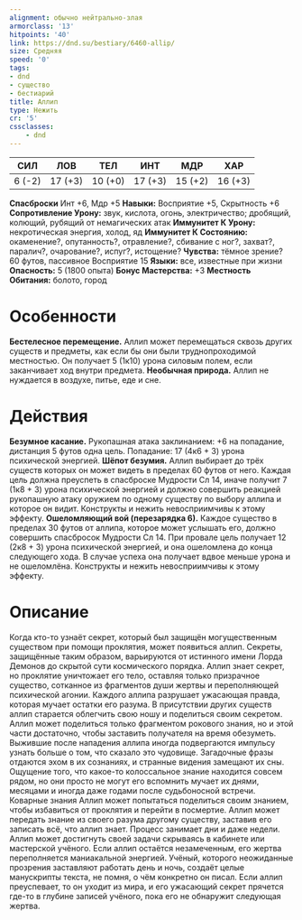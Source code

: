 ```yaml
---
alignment: обычно нейтрально-злая
armorclass: '13'
hitpoints: '40'
link: https://dnd.su/bestiary/6460-allip/
size: Средняя
speed: '0'
tags:
- dnd
- существо
- бестиарий
title: Аллип
type: Нежить
cr: '5'
cssclasses:
    - dnd
---
```



| СИЛ | ЛОВ | ТЕЛ | ИНТ | МДР | ХАР |
|---|---|---|---|---|---|
| 6 (-2) | 17 (+3) | 10 (+0) | 17 (+3) | 15 (+2) | 16 (+3) |
**Спасброски** Инт +6, Мдр +5
**Навыки:** Восприятие +5, Скрытность +6
**Сопротивление Урону:** звук, кислота, огонь, электричество; дробящий, колющий, рубящий от немагических атак
**Иммунитет К Урону:** некротическая энергия, холод, яд
**Иммунитет К Состоянию:** окаменение?, опутанность?, отравление?, сбивание с ног?, захват?, паралич?, очарование?, испуг?, истощение?
**Чувства:** тёмное зрение? 60 футов, пассивное Восприятие 15
**Языки:** все, известные при жизни
**Опасность:** 5 (1800 опыта)
**Бонус Мастерства:** +3
**Местность Обитания:** болото, город


# Особенности
**Бестелесное перемещение.** Аллип может перемещаться сквозь других существ и предметы, как если бы они были труднопроходимой местностью. Он получает 5 (1к10) урона силовым полем, если заканчивает ход внутри предмета.
**Необычная природа.** Аллип не нуждается в воздухе, питье, еде и сне.


# Действия
**Безумное касание.** Рукопашная атака заклинанием: +6 на попадание, дистанция 5 футов одна цель. Попадание: 17 (4к6 + 3) урона психической энергией.
**Шёпот безумия.** Аллип выбирает до трёх существ которых он может видеть в пределах 60 футов от него. Каждая цель должна преуспеть в спасброске Мудрости Сл 14, иначе получит 7 (1к8 + 3) урона психической энергией и должно совершить реакцией рукопашную атаку оружием по одному существу по выбору аллипа и которое он видит. Конструкты и нежить невосприимчивы к этому эффекту.
**Ошеломляющий вой (перезарядка 6).** Каждое существо в пределах 30 футов от аллипа, которое может услышать его, должно совершить спасбросок Мудрости Сл 14. При провале цель получает 12 (2к8 + 3) урона психической энергией, и она ошеломлена до конца следующего хода. В случае успеха она получает вдвое меньше урона и не ошеломлёна. Конструкты и нежить невосприимчивы к этому эффекту.


# Описание
Когда кто-то узнаёт секрет, который был защищён могущественным существом при помощи проклятия, может появиться аллип. Секреты, защищённые таким образом, варьируются от истинного имени Лорда Демонов до скрытой сути космического порядка. Аллип знает секрет, но проклятие уничтожает его тело, оставляя только призрачное существо, сотканное из фрагментов души жертвы и переполняющей психической агонии. Каждого аллипа разрушает ужасающая правда, которая мучает остатки его разума. В присутствии других существ аллип старается облегчить свою ношу и поделиться своим секретом. Аллип может поделиться только фрагментом рокового знания, но и этой части достаточно, чтобы заставить получателя на время обезуметь. Выжившие после нападения аллипа иногда подвергаются импульсу узнать больше о том, что сказало это чудовище. Загадочные фразы отдаются эхом в их сознаниях, и странные видения замещают их сны. Ощущение того, что какое-то колоссальное знание находится совсем рядом, но они просто не могут его вспомнить мучает их днями, месяцами и иногда даже годами после судьбоносной встречи.  Коварные знания Аллип может попытаться поделиться своим знанием, чтобы избавиться от проклятия и перейти в посмертие. Аллип может передать знание из своего разума другому существу, заставив его записать всё, что аллип знает. Процесс занимает дни и даже недели. Аллип может достигнуть своей задачи скрываясь в кабинете или мастерской учёного. Если аллип остаётся незамеченным, его жертва переполняется маниакальной энергией. Учёный, которого неожиданные прозрения заставляют работать день и ночь, создаёт целые манускрипты текста, не помня, о чём конкретно он писал. Если аллип преуспевает, то он уходит из мира, и его ужасающий секрет прячется где-то в глубине записей учёного, пока его не обнаружит следующая жертва.